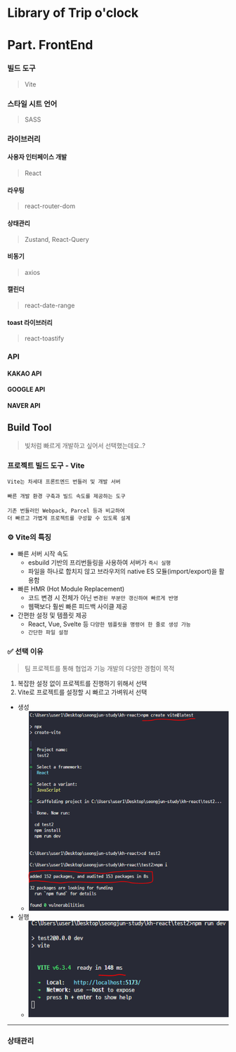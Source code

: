 # Library of Trip o'clock

# Part. FrontEnd

### 빌드 도구

> Vite

### 스타일 시트 언어

> SASS

### 라이브러리

#### 사용자 인터페이스 개발

> React

#### 라우팅

> react-router-dom

#### 상태관리

> Zustand, React-Query

#### 비동기

> axios

#### 캘린더

> react-date-range

#### toast 라이브러리

> react-toastify

### API

#### KAKAO API

#### GOOGLE API

#### NAVER API

## Build Tool

> 빛처럼 빠르게 개발하고 싶어서 선택했는데요..?

### 프로젝트 빌드 도구 - Vite

```
Vite는 차세대 프론트엔드 번들러 및 개발 서버

빠른 개발 환경 구축과 빌드 속도를 제공하는 도구

기존 번들러인 Webpack, Parcel 등과 비교하여
더 빠르고 가볍게 프로젝트를 구성할 수 있도록 설계
```

### ⚙️ Vite의 특징

- 빠른 서버 시작 속도
  - esbuild 기반의 프리번들링을 사용하여 서버가 `즉시 실행`
  - 파일을 하나로 합치지 않고 브라우저의 native ES 모듈(import/export)을 활용함
- 빠른 HMR (Hot Module Replacement)
  - 코드 변경 시 전체가 아닌 `변경된 부분만 갱신하여 빠르게 반영`
  - 웹팩보다 훨씬 빠른 피드백 사이클 제공
- 간편한 설정 및 템플릿 제공
  - React, Vue, Svelte 등 `다양한 템플릿을 명령어 한 줄로 생성 가능`
  - `간단한 파일 설정`

### ✅ 선택 이유

> 팀 프로젝트를 통해 협업과 기능 개발의 다양한 경험이 목적

1. 복잡한 설정 없이 프로젝트를 진행하기 위해서 선택
2. Vite로 프로젝트를 설정할 시 빠르고 가벼워서 선택

- 생성
  - ![vite_생성](./docs_img_library/vite%20프로젝트%20생성.PNG)
- 실행
  - ![vite_실행](./docs_img_library/vite%20실행시간.PNG)

---

### 상태관리

>
